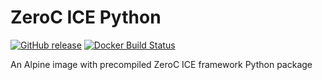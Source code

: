 # ZeroC ICE Python
[![GitHub release](https://img.shields.io/github/release/goozler/zeroc_ice_python.svg?style=flat-square)](https://github.com/goozler/zeroc_ice_python/releases) [![Docker Build Status](https://img.shields.io/docker/build/goozler/zeroc_ice_python.svg?style=flat-square)](https://hub.docker.com/r/goozler/zeroc_ice_python/builds)

An Alpine image with precompiled ZeroC ICE framework Python package
